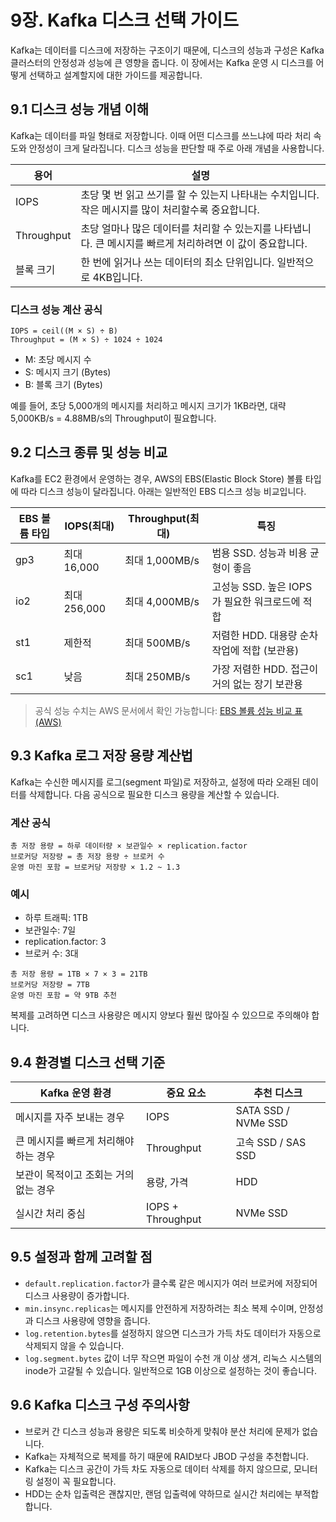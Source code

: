 # 9장. Kafka 디스크 선택 가이드

Kafka는 데이터를 디스크에 저장하는 구조이기 때문에, 디스크의 성능과 구성은 Kafka 클러스터의 안정성과 성능에 큰 영향을 줍니다. 이 장에서는 Kafka 운영 시 디스크를 어떻게 선택하고 설계할지에 대한 가이드를 제공합니다.

## 9.1 디스크 성능 개념 이해

Kafka는 데이터를 파일 형태로 저장합니다. 이때 어떤 디스크를 쓰느냐에 따라 처리 속도와 안정성이 크게 달라집니다. 디스크 성능을 판단할 때 주로 아래 개념을 사용합니다.

| 용어         | 설명                                                            |
| ---------- | ------------------------------------------------------------- |
| IOPS       | 초당 몇 번 읽고 쓰기를 할 수 있는지 나타내는 수치입니다. 작은 메시지를 많이 처리할수록 중요합니다.     |
| Throughput | 초당 얼마나 많은 데이터를 처리할 수 있는지를 나타냅니다. 큰 메시지를 빠르게 처리하려면 이 값이 중요합니다. |
| 블록 크기      | 한 번에 읽거나 쓰는 데이터의 최소 단위입니다. 일반적으로 4KB입니다.                      |

### 디스크 성능 계산 공식

```text
IOPS = ceil((M × S) ÷ B)
Throughput = (M × S) ÷ 1024 ÷ 1024
```

- M: 초당 메시지 수
- S: 메시지 크기 (Bytes)
- B: 블록 크기 (Bytes)

예를 들어, 초당 5,000개의 메시지를 처리하고 메시지 크기가 1KB라면, 대략 5,000KB/s = 4.88MB/s의 Throughput이 필요합니다.

## 9.2 디스크 종류 및 성능 비교

Kafka를 EC2 환경에서 운영하는 경우, AWS의 EBS(Elastic Block Store) 볼륨 타입에 따라 디스크 성능이 달라집니다. 아래는 일반적인 EBS 디스크 성능 비교입니다.

| EBS 볼륨 타입 | IOPS(최대)   | Throughput(최대) | 특징                             |
| --------- | ---------- | -------------- | ------------------------------ |
| gp3       | 최대 16,000  | 최대 1,000MB/s   | 범용 SSD. 성능과 비용 균형이 좋음          |
| io2       | 최대 256,000 | 최대 4,000MB/s   | 고성능 SSD. 높은 IOPS가 필요한 워크로드에 적합 |
| st1       | 제한적        | 최대 500MB/s     | 저렴한 HDD. 대용량 순차 작업에 적합 (보관용)   |
| sc1       | 낮음         | 최대 250MB/s     | 가장 저렴한 HDD. 접근이 거의 없는 장기 보관용   |

> 공식 성능 수치는 AWS 문서에서 확인 가능합니다: [EBS 볼륨 성능 비교 표 (AWS)](https://docs.aws.amazon.com/ko_kr/AWSEC2/latest/UserGuide/ebs-volume-types.html)

## 9.3 Kafka 로그 저장 용량 계산법

Kafka는 수신한 메시지를 로그(segment 파일)로 저장하고, 설정에 따라 오래된 데이터를 삭제합니다. 다음 공식으로 필요한 디스크 용량을 계산할 수 있습니다.

### 계산 공식

```text
총 저장 용량 = 하루 데이터량 × 보관일수 × replication.factor
브로커당 저장량 = 총 저장 용량 ÷ 브로커 수
운영 마진 포함 = 브로커당 저장량 × 1.2 ~ 1.3
```

### 예시

- 하루 트래픽: 1TB
- 보관일수: 7일
- replication.factor: 3
- 브로커 수: 3대

```text
총 저장 용량 = 1TB × 7 × 3 = 21TB
브로커당 저장량 = 7TB
운영 마진 포함 = 약 9TB 추천
```

복제를 고려하면 디스크 사용량은 메시지 양보다 훨씬 많아질 수 있으므로 주의해야 합니다.

## 9.4 환경별 디스크 선택 기준

| Kafka 운영 환경           | 중요 요소             | 추천 디스크              |
| --------------------- | ----------------- | ------------------- |
| 메시지를 자주 보내는 경우        | IOPS              | SATA SSD / NVMe SSD |
| 큰 메시지를 빠르게 처리해야 하는 경우 | Throughput        | 고속 SSD / SAS SSD    |
| 보관이 목적이고 조회는 거의 없는 경우 | 용량, 가격            | HDD                 |
| 실시간 처리 중심             | IOPS + Throughput | NVMe SSD            |

## 9.5 설정과 함께 고려할 점

- `default.replication.factor`가 클수록 같은 메시지가 여러 브로커에 저장되어 디스크 사용량이 증가합니다.
- `min.insync.replicas`는 메시지를 안전하게 저장하려는 최소 복제 수이며, 안정성과 디스크 사용량에 영향을 줍니다.
- `log.retention.bytes`를 설정하지 않으면 디스크가 가득 차도 데이터가 자동으로 삭제되지 않을 수 있습니다.
- `log.segment.bytes` 값이 너무 작으면 파일이 수천 개 이상 생겨, 리눅스 시스템의 inode가 고갈될 수 있습니다. 일반적으로 1GB 이상으로 설정하는 것이 좋습니다.

## 9.6 Kafka 디스크 구성 주의사항

- 브로커 간 디스크 성능과 용량은 되도록 비슷하게 맞춰야 분산 처리에 문제가 없습니다.
- Kafka는 자체적으로 복제를 하기 때문에 RAID보다 JBOD 구성을 추천합니다.
- Kafka는 디스크 공간이 가득 차도 자동으로 데이터 삭제를 하지 않으므로, 모니터링 설정이 꼭 필요합니다.
- HDD는 순차 입출력은 괜찮지만, 랜덤 입출력에 약하므로 실시간 처리에는 부적합합니다.
